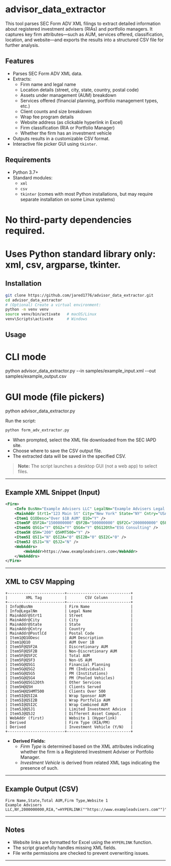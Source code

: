 # advisor_data_extractor

This tool parses SEC Form ADV XML filings to extract detailed information about registered investment advisers (RIAs) and portfolio managers. It captures key firm attributes—such as AUM, services offered, classification, location, and website—and exports the results into a structured CSV file for further analysis.

## Features

- Parses SEC Form ADV XML data.
- Extracts:
  - Firm name and legal name
  - Location details (street, city, state, country, postal code)
  - Assets under management (AUM) breakdown
  - Services offered (financial planning, portfolio management types, etc.)
  - Client counts and size breakdown
  - Wrap fee program details
  - Website address (as clickable hyperlink in Excel)
  - Firm classification (RIA or Portfolio Manager)
  - Whether the firm has an investment vehicle
- Outputs results in a customizable CSV format.
- Interactive file picker GUI using `tkinter`.

## Requirements

- Python 3.7+
- Standard modules:
  - `xml`
  - `csv`
  - `tkinter` (comes with most Python installations, but may require separate installation on some Linux systems)
# No third-party dependencies required.
# Uses Python standard library only: xml, csv, argparse, tkinter.

## Installation

```bash
git clone https://github.com/jared1776/advisor_data_extractor.git
cd advisor_data_extractor
# (Optional) Create a virtual environment:
python -m venv venv
source venv/bin/activate   # macOS/Linux
venv\Scripts\activate      # Windows
```

## Usage

# CLI mode
python advisor_data_extractor.py --in samples/example_input.xml --out samples/example_output.csv

# GUI mode (file pickers)
python advisor_data_extractor.py

Run the script:

```bash
python form_adv_extractor.py
```

- When prompted, select the XML file downloaded from the SEC IAPD site.
- Choose where to save the CSV output file.
- The extracted data will be saved in the specified CSV.

> **Note:** The script launches a desktop GUI (not a web app) to select files.

---

## Example XML Snippet (Input)

```xml
<Firm>
    <Info BusNm="Example Advisers LLC" LegalNm="Example Advisers Legal Name" />
    <MainAddr Strt1="123 Main St" City="New York" State="NY" Cntry="USA" PostlCd="10001" />
    <Item1 Q1ODesc="Over $1B AUM" Q1O="Y" />
    <Item5F Q5F2A="1500000000" Q5F2B="500000000" Q5F2C="2000000000" Q5F3="250000000" />
    <Item5G Q5G1="Y" Q5G2="Y" Q5G4="Y" Q5G12Oth="ESG Consulting" />
    <Item5H Q5H="200" Q5HMT500="Y" />
    <Item5I Q5I1="N" Q5I2A="0" Q5I2B="0" Q5I2C="0" />
    <Item5J Q5J1="N" Q5J2="N" />
    <WebAddrs>
        <WebAddr>https://www.exampleadvisers.com</WebAddr>
    </WebAddrs>
</Firm>
```

---

## XML to CSV Mapping

```
+-------------------------+----------------------------+
|        XML Tag          |        CSV Column          |
+-------------------------+----------------------------+
| Info@BusNm              | Firm Name                  |
| Info@LegalNm            | Legal Name                 |
| MainAddr@Strt1          | Street                     |
| MainAddr@City           | City                       |
| MainAddr@State          | State                      |
| MainAddr@Cntry          | Country                    |
| MainAddr@PostlCd        | Postal Code                |
| Item1@Q1ODesc           | AUM Description            |
| Item1@Q1O               | AUM Over 1B                |
| Item5F@Q5F2A            | Discretionary AUM          |
| Item5F@Q5F2B            | Non-Discretionary AUM      |
| Item5F@Q5F2C            | Total AUM                  |
| Item5F@Q5F3             | Non-US AUM                 |
| Item5G@Q5G1             | Financial Planning         |
| Item5G@Q5G2             | PM (Individuals)           |
| Item5G@Q5G5             | PM (Institutions)          |
| Item5G@Q5G4             | PM (Pooled Vehicles)       |
| Item5G@Q5G12Oth         | Other Services             |
| Item5H@Q5H              | Clients Served             |
| Item5H@Q5HMT500         | Clients Over 500           |
| Item5I@Q5I2A            | Wrap Sponsor AUM           |
| Item5I@Q5I2B            | Wrap Portfolio AUM         |
| Item5I@Q5I2C            | Wrap Combined AUM          |
| Item5J@Q5J1             | Limited Investment Advice  |
| Item5J@Q5J2             | Different Asset Comput.    |
| WebAddr (first)         | Website 1 (Hyperlink)      |
| Derived                 | Firm Type (RIA/PM)         |
| Derived                 | Investment Vehicle (Y/N)   |
+-------------------------+----------------------------+
```

- **Derived Fields:**  
  - _Firm Type_ is determined based on the XML attributes indicating whether the firm is a Registered Investment Adviser or Portfolio Manager.
  - _Investment Vehicle_ is derived from related XML tags indicating the presence of such.

---

## Example Output (CSV)

```csv
Firm Name,State,Total AUM,Firm Type,Website 1
Example Advisers LLC,NY,2000000000,RIA,"=HYPERLINK(""https://www.exampleadvisers.com"")"
```

---

## Notes

- Website links are formatted for Excel using the `HYPERLINK` function.
- The script gracefully handles missing XML fields.
- File write permissions are checked to prevent overwriting issues.

---
